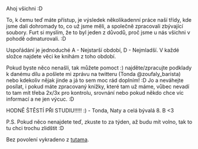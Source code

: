 Ahoj všichni :D

To, k čemu teď máte přístup, je výsledek několikadenní práce naší třídy, kde jsme dali dohromady to, co už jsme měli, a společně zpracovali zbývající soubory. Furt si myslím, že to byl jeden z důvodů, proč jsme u nás všichni v pohodě odmaturovali. :D


Uspořádání je jednoduché A - Nejstarší období, D - Nejmladší. V každé složce najdete věci ke knihám z toho období.


Pokud byste něco nenašli, tak můžete pomoct :) najděte/zpracujte podklady k danému dílu a pošlete mi zprávu na twitteru (Tonda @zoufaly_barista) nebo kdekoliv nějak jinde a já to sem moc rád doplním! :D Jo a neváhejte posílat, i pokud máte zpracovaný knížky, které tam už máme, vůbec nevadí to tam mít třeba 2x/3x pro kontrolu, srovnání nebo pokud někdo chce víc informací a ne jen výcuc. :D


HODNĚ ŠTĚSTÍ PŘI STUDIU!!!!! :) - Tonda, Naty a celá bývalá 8. B <3


P.S. Pokud něco nenajdete teď, zkuste to za týden, až budu mít volno, tak to tu chci trochu zlidštit :D

Bez povolení vykradeno z [tutama](https://drive.google.com/drive/folders/1bc4MdpX79dhJaJ6Nl2fR4n92r2GD4GjY).